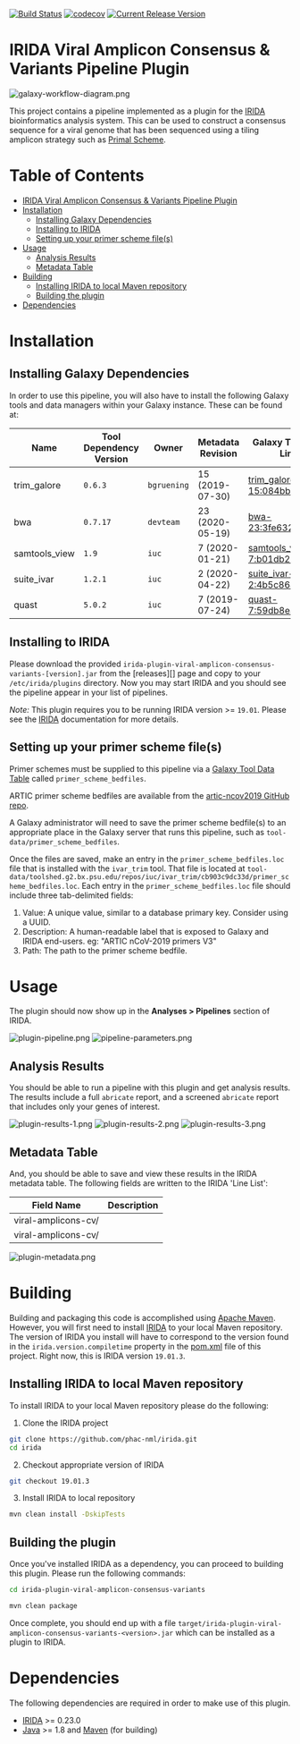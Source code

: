 [![Build Status](https://travis-ci.org/Public-Health-Bioinformatics/irida-plugin-viral-amplicon-consensus-variants.svg?branch=master)](https://travis-ci.org/Public-Health-Bioinformatics/irida-plugin-viral-amplicon-consensus-variants)
[![codecov](https://codecov.io/gh/Public-Health-Bioinformatics/irida-plugin-viral-amplicon-consensus-variants/branch/master/graph/badge.svg)](https://codecov.io/gh/Public-Health-Bioinformatics/irida-plugin-viral-amplicon-consensus-variants)
[![Current Release Version](https://img.shields.io/github/release/Public-Health-Bioinformatics/irida-plugin-viral-amplicon-consensus-variants.svg)](https://github.com/Public-Health-Bioinformatics/irida-plugin-viral-amplicon-consensus-variants/releases)

# IRIDA Viral Amplicon Consensus & Variants Pipeline Plugin

![galaxy-workflow-diagram.png][]

This project contains a pipeline implemented as a plugin for the [IRIDA][] bioinformatics analysis system. 
This can be used to construct a consensus sequence for a viral genome that has been sequenced using a tiling amplicon
strategy such as [Primal Scheme](http://primal.zibraproject.org/).

# Table of Contents

   * [IRIDA Viral Amplicon Consensus & Variants Pipeline Plugin](#irida-viral-amplicon-consensus-variants-pipeline-plugin)
   * [Installation](#installation)
      * [Installing Galaxy Dependencies](#installing-galaxy-dependencies)
      * [Installing to IRIDA](#installing-to-irida)
      * [Setting up your primer scheme file(s)](#setting-up-your-primer-scheme-files)
   * [Usage](#usage)
      * [Analysis Results](#analysis-results)
      * [Metadata Table](#metadata-table)
   * [Building](#building)
      * [Installing IRIDA to local Maven repository](#installing-irida-to-local-maven-repository)
      * [Building the plugin](#building-the-plugin)
   * [Dependencies](#dependencies)

# Installation

## Installing Galaxy Dependencies

In order to use this pipeline, you will also have to install the following Galaxy tools and data 
managers within your Galaxy instance. These can be found at:

| Name                               | Tool Dependency Version | Owner                          | Metadata Revision | Galaxy Toolshed Link                                                                                                      |
|------------------------------------|-------------------------|------------------------------- |-------------------|---------------------------------------------------------------------------------------------------------------------------|
| trim_galore                        | `0.6.3`                 | `bgruening`                    | 15 (2019-07-30)   | [trim_galore-15:084bbd8ba7b8](https://toolshed.g2.bx.psu.edu/view/iuc/trim_galore/084bbd8ba7b8)                           |
| bwa                                | `0.7.17`                | `devteam`                      | 23 (2020-05-19)   | [bwa-23:3fe632431b68](https://toolshed.g2.bx.psu.edu/view/iuc/bwa/3fe632431b68)                                           |
| samtools_view                      | `1.9`                   | `iuc`                          |  7 (2020-01-21)   | [samtools_view-7:b01db2684fa5](https://toolshed.g2.bx.psu.edu/view/iuc/samtools_view/b01db2684fa5)                                           |
| suite_ivar                         | `1.2.1`                 | `iuc`                          |  2 (2020-04-22)   | [suite_ivar-2:4b5c86ac057f](https://toolshed.g2.bx.psu.edu/view/iuc/suite_ivar/4b5c86ac057f)                                |
| quast                              | `5.0.2`                 | `iuc`                          |  7 (2019-07-24)   | [quast-7:59db8ea8c845](https://toolshed.g2.bx.psu.edu/view/iuc/quast/59db8ea8c845)                                        |

## Installing to IRIDA

Please download the provided `irida-plugin-viral-amplicon-consensus-variants-[version].jar` from the [releases][] page and copy to your 
`/etc/irida/plugins` directory.  Now you may start IRIDA and you should see the pipeline appear in your list of pipelines.

*Note:* This plugin requires you to be running IRIDA version >= `19.01`. Please see the [IRIDA][] documentation for more details.

## Setting up your primer scheme file(s)

Primer schemes must be supplied to this pipeline via a [Galaxy Tool Data Table](https://galaxyproject.org/admin/tools/data-tables/) called `primer_scheme_bedfiles`.

ARTIC primer scheme bedfiles are available from the [artic-ncov2019 GitHub repo](https://github.com/artic-network/artic-ncov2019).

A Galaxy administrator will need to save the primer scheme bedfile(s) to an appropriate place in the Galaxy server that runs this pipeline, such as `tool-data/primer_scheme_bedfiles`.

Once the files are saved, make an entry in the `primer_scheme_bedfiles.loc` file that is installed with the `ivar_trim` tool. That file is located at `tool-data/toolshed.g2.bx.psu.edu/repos/iuc/ivar_trim/cb903c9dc33d/primer_scheme_bedfiles.loc`. Each entry in the `primer_scheme_bedfiles.loc` file should include three tab-delimited fields:

1. Value: A unique value, similar to a database primary key. Consider using a UUID.
2. Description: A human-readable label that is exposed to Galaxy and IRIDA end-users. eg: "ARTIC nCoV-2019 primers V3"
3. Path: The path to the primer scheme bedfile.

# Usage

The plugin should now show up in the **Analyses > Pipelines** section of IRIDA.

![plugin-pipeline.png][]
![pipeline-parameters.png][]

## Analysis Results

You should be able to run a pipeline with this plugin and get analysis results. The results include a full `abricate` 
report, and a screened `abricate` report that includes only your genes of interest.

![plugin-results-1.png][]
![plugin-results-2.png][]
![plugin-results-3.png][]

## Metadata Table

And, you should be able to save and view these results in the IRIDA metadata table. The following fields are written to
the IRIDA 'Line List':

| Field Name                                 | Description                                                                                                |
|--------------------------------------------|------------------------------------------------------------------------------------------------------------|
| viral-amplicons-cv/                        |                                                                                                            |
| viral-amplicons-cv/                        |                                                                                                            |


![plugin-metadata.png][]

# Building

Building and packaging this code is accomplished using [Apache Maven][maven]. However, you will first need to install [IRIDA][] to your local Maven repository. The version of IRIDA you install will have to correspond to the version found in the `irida.version.compiletime` property in the [pom.xml][] file of this project. Right now, this is IRIDA version `19.01.3`.

## Installing IRIDA to local Maven repository

To install IRIDA to your local Maven repository please do the following:

1. Clone the IRIDA project

```bash
git clone https://github.com/phac-nml/irida.git
cd irida
```

2. Checkout appropriate version of IRIDA

```bash
git checkout 19.01.3
```

3. Install IRIDA to local repository

```bash
mvn clean install -DskipTests
```

## Building the plugin

Once you've installed IRIDA as a dependency, you can proceed to building this plugin. Please run the following commands:

```bash
cd irida-plugin-viral-amplicon-consensus-variants

mvn clean package
```

Once complete, you should end up with a file `target/irida-plugin-viral-amplicon-consensus-variants-<version>.jar` which can be installed as a plugin to IRIDA.

# Dependencies

The following dependencies are required in order to make use of this plugin.

* [IRIDA][] >= 0.23.0
* [Java][] >= 1.8 and [Maven][maven] (for building)

[maven]: https://maven.apache.org/
[IRIDA]: http://irida.ca/
[Galaxy]: https://galaxyproject.org/
[Java]: https://www.java.com/
[irida-pipeline]: https://irida.corefacility.ca/documentation/developer/tools/pipelines/
[irida-pipeline-galaxy]: https://irida.corefacility.ca/documentation/developer/tools/pipelines/#galaxy-workflow-development
[irida-wf-ga2xml]: https://github.com/phac-nml/irida-wf-ga2xml
[pom.xml]: pom.xml
[workflows-dir]: src/main/resources/workflows
[workflow-structure]: src/main/resources/workflows/0.1.0/irida_workflow_structure.ga
[example-plugin-java]: src/main/java/ca/corefacility/bioinformatics/irida/plugins/ExamplePlugin.java
[irida-plugin-java]: https://github.com/phac-nml/irida/tree/development/src/main/java/ca/corefacility/bioinformatics/irida/plugins/IridaPlugin.java
[irida-updater]: src/main/java/ca/corefacility/bioinformatics/irida/plugins/ExamplePluginUpdater.java
[irida-setup]: https://irida.corefacility.ca/documentation/administrator/index.html
[properties]: https://en.wikipedia.org/wiki/.properties
[messages]: src/main/resources/workflows/0.1.0/messages_en.properties
[maven-min-pom]: https://maven.apache.org/guides/introduction/introduction-to-the-pom.html#Minimal_POM
[pf4j-start]: https://pf4j.org/doc/getting-started.html
[plugin-results-1.png]: doc/images/plugin-results-1.png
[plugin-results-2.png]: doc/images/plugin-results-2.png
[plugin-results-3.png]: doc/images/plugin-results-3.png
[plugin-pipeline.png]: doc/images/plugin-pipeline.png
[plugin-metadata.png]: doc/images/plugin-metadata.png
[pipeline-parameters.png]: doc/images/pipeline-parameters.png
[example-plugin-save-results.png]: doc/images/example-plugin-save-results.png
[galaxy-workflow-diagram.png]: doc/images/galaxy-workflow-diagram.png
